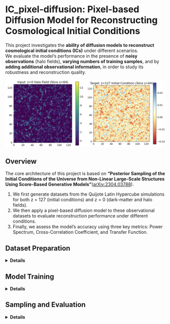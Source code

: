 # IC_pixel-diffusion: Pixel-based Diffusion Model for Reconstructing Cosmological Initial Conditions

This project investigates the **ability of diffusion models to reconstruct cosmological initial conditions (ICs)** under different scenarios.  
We evaluate the model’s performance in the presence of **noisy observations** (halo fields), **varying numbers of training samples**, and by **adding additional observational information**, in order to study its robustness and reconstruction quality.


<p align="center">
  <img src="plots/input-target.png"
       alt="Evaluation metrics"
       width="580">
</p>

## Overview

The core architecture of this project is based on **“Posterior Sampling of the Initial Conditions of the Universe from Non-Linear Large-Scale Structures Using Score-Based Generative Models”**([arXiv:2304.03788](https://arxiv.org/abs/2304.03788)).
1. We first generate datasets from the Quijote Latin Hypercube simulations for both z = 127 (initial conditions) and z = 0 (dark-matter and halo fields).  
2. We then apply a pixel-based diffusion model to these observational datasets to evaluate reconstruction performance under different conditions. 
3. Finally, we assess the model’s accuracy using three key metrics: Power Spectrum, Cross-Correlation Coefficient, and Transfer Function.


## Dataset Preparation
<details>
<summary><b>Details</b></summary>

The dataset used for this project is based on the **Quijote simulation suite**, which provides large-scale N-body simulations of the Universe.  
These simulations are used here to generate both the initial condition density fields (z = 127) and the observational fields — including dark matter and halo density fields (z = 0).

You can access all Quijote simulation datasets through their official website:[https://quijote-simulations.readthedocs.io](https://quijote-simulations.readthedocs.io/en/latest/index.html#). After downloading the simulation data, use the generation scripts provided in this repository to produce the voxelized datasets.

- The **initial condition (z = 127)** density fields are generated using the Latin Hypercube simulation snapshots from Quijote.
  [Code](https://github.com/UVA-MLSys/IC_pixel-diffusion/blob/main/Dataset/generate_train_z127_density.py)

- The **dark matter density fields (z = 0)** are generated from the same Latin Hypercube snapshots.
  [Code](https://github.com/UVA-MLSys/IC_pixel-diffusion/blob/main/Dataset/generate_train_z0_density.py)

- The **halo density fields (z = 0)** are constructed from halo catalogs produced by the Friends-of-Friends (FoF) algorithm applied to the Quijote N-body simulations.
  [Code](https://github.com/UVA-MLSys/IC_pixel-diffusion/blob/main/Dataset/generate_halo_redshift_mass.py)

After generating the individual samples for both redshifts (z = 127 and z = 0), use the **stacking script** in the `Dataset/` folder to combine all simulation IDs into single large `.npy` arrays for training.

Depending on your training setup, you can choose how many samples to include based on simulation ID, and split the dataset between training and testing subsets accordingly. 

For demonstration purposes, three small stacked dataset samples are included in the `Dataset/` folder:

- `quijote128_halo_train_3.npy` — stacked sample of z = 0 halo density fields (3 simulations)  
- `quijote128_dm_train_3.npy` — stacked sample of z = 0 dark matter density fields (3 simulations)  
- `quijote128_z127_train_3.npy` — stacked sample of z = 127 initial condition fields (3 simulations)

These example files allow users to verify the dataset format and test the training and sampling scripts without downloading the full dataset.

The complete datasets (2000 generated samples for each redshift) are available on Google Drive: [Complete Generated Dataset](https://drive.google.com/drive/folders/1ZXA-cQ1ivpXbd2ran7DfiySZpYnfk1vc?usp=sharing)  
</details>


## Model Training
<details>
<summary><b>Details</b></summary>

The stacked datasets of both redshifts (**z = 0** dark matter/halo fields and **z = 127** initial condition fields) are fed into the conditional diffusion model for training.

We begin by training the model with 100 samples, gradually increasing the number up to the full training set (1900 samples) to examine the sensitivity of the model to training dataset size. Additionally, we incorporate the velocity field into the dark matter density field to analyze how the inclusion of extra physical information affects model performance. We also evaluate the model’s robustness using noisy observational data, such as redshift-space dark matter and halo density fields.

The corresponding training script is provided here:[Training Code](https://github.com/UVA-MLSys/IC_pixel-diffusion/blob/main/train.py)

Training is performed on **4 NVIDIA A100 GPUs** available on the **UVA Rivanna** supercomputing cluster,  
using a **batch size of 4 per GPU** (effective total batch size of 16) for **400 epochs**.  
The full training process with 1900 samples takes approximately **17 hours**.

All key hyperparameters—such as the number of epochs, batch size, learning rate, and model configuration—can be modified in the corresponding [configuration file](https://github.com/UVA-MLSys/IC_pixel-diffusion/blob/main/config.json) to adapt to different datasets or experiments.

</details>


## Sampling and Evaluation
<details> 
<summary><b> Details</b></summary>

After training, the model enters the **sampling phase**, where it generates reconstructed
initial conditions from unseen test data. During sampling, the model receives the **observed z = 0 halo field**
as input and progressively denoises it to reconstruct the corresponding **z = 127 initial condition field**.

The sampling process is handled by the following script:
[`sample.py`](https://github.com/UVA-MLSys/IC_pixel-diffusion/blob/main/sample.py)

The **number of generated samples** can be adjusted as a hyperparameter in the configuration file, allowing flexibility in testing on different dataset sizes.

Once the samples are generated, they are combined into a single file using the stacking script:
[`combine_samples.py`](https://github.com/UVA-MLSys/IC_pixel-diffusion/blob/main/Combine_sample.py)

This combined sample file is then used to evaluate the model’s reconstruction performance.
The evaluation is performed using:
[`result.py`](https://github.com/UVA-MLSys/IC_pixel-diffusion/blob/main/results.py)

The evaluation script computes three key metrics to assess reconstruction quality:
- **Power Spectrum** — measures the statistical similarity of large-scale modes.  
- **Cross-Correlation Coefficient** — quantifies the correlation between predicted and true fields.  
- **Transfer Function** — evaluates the scale-dependent amplitude accuracy.


The figure below shows the evaluation results for the model trained on **1900 samples** and
**conditioned on the halo density field**.  
It presents the three key metrics—**Power Spectrum**, **Cross-Correlation**, and
**Transfer Function**—used to assess the reconstruction performance of the model.

<p align="center">
  <img src="plots/eval_plot.png"
       alt="Evaluation metrics"
       width="380">
</p>


</details>

